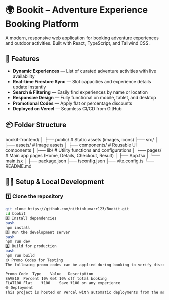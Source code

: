 # 🌍 Bookit – Adventure Experience Booking Platform

A modern, responsive web application for booking adventure experiences and outdoor activities. Built with React, TypeScript, and Tailwind CSS.

## 🚀 Features

- **Dynamic Experiences** — List of curated adventure activities with live availability
- **Real-time Firestore Sync** — Slot capacities and experience details update instantly
- **Search & Filtering** — Easily find experiences by name or location
- **Responsive Design** — Fully functional on mobile, tablet, and desktop
- **Promotional Codes** — Apply flat or percentage discounts
- **Deployed on Vercel** — Seamless CI/CD from GitHub

## 📦 Folder Structure
bookit-frontend/
│
├── public/ # Static assets (images, icons)
├── src/
│ ├── assets/ # Image assets
│ ├── components/ # Reusable UI components
│ ├── lib/ # Utility functions and configurations
│ ├── pages/ # Main app pages (Home, Details, Checkout, Result)
│ ├── App.tsx
│ └── main.tsx
│
├── package.json
├── tsconfig.json
├── vite.config.ts
└── README.md

## 🧑‍💻 Setup & Local Development

### 1️⃣ Clone the repository
```bash
git clone https://github.com/nithinkumarr123/Bookit.git
cd bookit
2️⃣ Install dependencies
bash
npm install
3️⃣ Run the development server
bash
npm run dev
4️⃣ Build for production
bash
npm run build
🪙 Promo Codes for Testing
The following promo codes can be applied during booking to verify discount logic:

Promo Code	Type	Value	Description
SAVE10	Percent	10%	Get 10% off total booking
FLAT100	Flat	₹100	Save ₹100 on any experience
🌐 Deployment
This project is hosted on Vercel with automatic deployments from the main branch.
